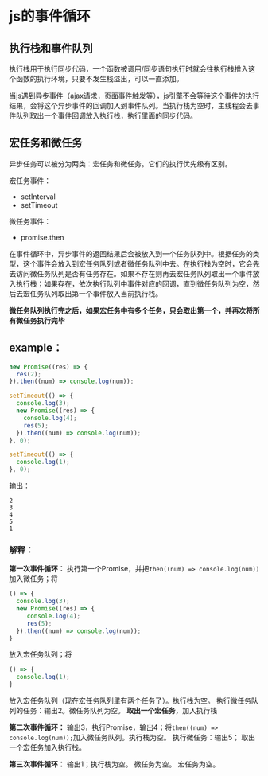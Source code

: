 # js的事件循环

## 执行栈和事件队列
执行栈用于执行同步代码，一个函数被调用/同步语句执行时就会往执行栈推入这个函数的执行环境，只要不发生栈溢出，可以一直添加。

当js遇到异步事件（ajax请求，页面事件触发等），js引擎不会等待这个事件的执行结果，会将这个异步事件的回调加入到事件队列。当执行栈为空时，主线程会去事件队列取出一个事件回调放入执行栈，执行里面的同步代码。

## 宏任务和微任务
异步任务可以被分为两类：宏任务和微任务。它们的执行优先级有区别。

宏任务事件：
- setInterval
- setTimeout

微任务事件：
- promise.then

在事件循环中，异步事件的返回结果后会被放入到一个任务队列中。根据任务的类型，这个事件会放入到宏任务队列或者微任务队列中去。在执行栈为空时，它会先去访问微任务队列是否有任务存在。如果不存在则再去宏任务队列取出一个事件放入执行栈；如果存在，依次执行队列中事件对应的回调，直到微任务队列为空，然后去宏任务队列取出第一个事件放入当前执行栈。

**微任务队列执行完之后，如果宏任务中有多个任务，只会取出第一个，并再次将所有微任务执行完毕**

## example：
```js
new Promise((res) => {
  res(2);
}).then((num) => console.log(num));

setTimeout(() => {
  console.log(3);
  new Promise((res) => {
    console.log(4);
    res(5);
  }).then((num) => console.log(num));
}, 0);

setTimeout(() => {
  console.log(1);
}, 0);
```
输出：
```
2
3
4
5
1
```
### 解释：
**第一次事件循环：**
执行第一个Promise，并把`then((num) => console.log(num))`加入微任务；将

```js
() => {
  console.log(3);
  new Promise((res) => {
     console.log(4);
     res(5);
  }).then((num) => console.log(num));
}
```

放入宏任务队列；将

```js
() => {
  console.log(1);
}
```
放入宏任务队列（现在宏任务队列里有两个任务了）。执行栈为空。
执行微任务队列的任务：输出2。微任务队列为空。
**取出一个宏任务**，加入执行栈

**第二次事件循环：**
输出3，执行Promise，输出4；将`then((num) => console.log(num));`加入微任务队列。执行栈为空。
执行微任务：输出5；
取出一个宏任务加入执行栈。

**第三次事件循环：**
输出1；执行栈为空。
微任务为空。
宏任务为空。
